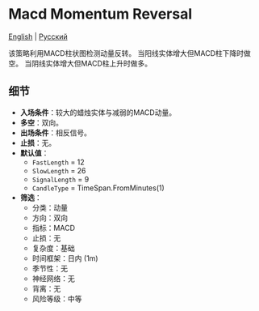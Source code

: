 # Macd Momentum Reversal
[English](README.md) | [Русский](README_ru.md)

该策略利用MACD柱状图检测动量反转。
当阳线实体增大但MACD柱下降时做空。
当阴线实体增大但MACD柱上升时做多。

## 细节

- **入场条件**：较大的蜡烛实体与减弱的MACD动量。
- **多空**：双向。
- **出场条件**：相反信号。
- **止损**：无。
- **默认值**：
  - `FastLength` = 12
  - `SlowLength` = 26
  - `SignalLength` = 9
  - `CandleType` = TimeSpan.FromMinutes(1)
- **筛选**：
  - 分类：动量
  - 方向：双向
  - 指标：MACD
  - 止损：无
  - 复杂度：基础
  - 时间框架：日内 (1m)
  - 季节性：无
  - 神经网络：无
  - 背离：无
  - 风险等级：中等
